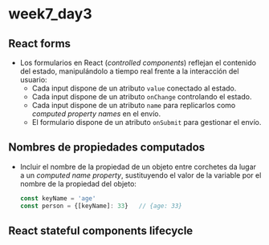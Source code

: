 # week7_day3

## React forms
- Los formularios en React (_controlled components_) reflejan el contenido del estado, manipulándolo a tiempo real frente a la interacción del usuario:
  - Cada input dispone de un atributo `value` conectado al estado.
  - Cada input dispone de un atributo `onChange` controlando el estado.
  - Cada input dispone de un atributo `name` para replicarlos como _computed property names_ en el envío.
  - El formulario dispone de un atributo `onSubmit` para gestionar el envío.

## Nombres de propiedades computados
- Incluir el nombre de la propiedad de un objeto entre corchetes da lugar a un _computed name property_, sustituyendo el valor de la variable por el nombre de la propiedad del objeto:
  ````javascript
  const keyName = 'age'
  const person = {[keyName]: 33}   // {age: 33}
  ````

## React stateful components lifecycle

<img src="https://s3-eu-west-1.amazonaws.com/ih-materials/uploads/upload_801d26372f9946811f79250cb98322bf.jpg" alt="">